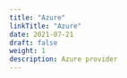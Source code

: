 ```yaml
---
title: "Azure"
linkTitle: "Azure"
date: 2021-07-21
draft: false
weight: 1
description: Azure provider
---
```

